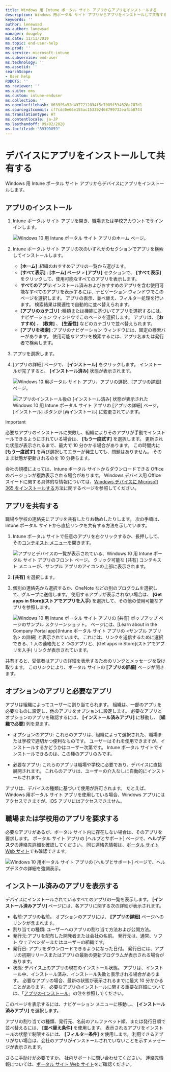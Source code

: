 ```yaml
---
title: Windows 用 Intune ポータル サイト アプリからアプリをインストールする
description: Windows 用ポータル サイト アプリからアプリをインストールして共有する
keywords: ''
author: lenewsad
ms.author: lanewsad
manager: dougeby
ms.date: 11/11/2019
ms.topic: end-user-help
ms.prod: ''
ms.service: microsoft-intune
ms.subservice: end-user
ms.technology: ''
ms.assetid: ''
searchScope:
- User help
ROBOTS: ''
ms.reviewer: ''
ms.suite: ems
ms.custom: intune-enduser
ms.collection: ''
ms.openlocfilehash: 0639f5a92d4377212834f5c7089f534628e787d1
ms.sourcegitcommit: cf7cdd0e66e155ac153392468799732eafbb0744
ms.translationtype: HT
ms.contentlocale: ja-JP
ms.lasthandoff: 09/02/2020
ms.locfileid: "89390859"
---
```

# <a name="install-and-share-apps-on-your-device"></a>デバイスにアプリをインストールして共有する

Windows 用 Intune ポータル サイト アプリからデバイスにアプリをインストールします。

## <a name="install-apps"></a>アプリのインストール

1. Intune ポータル サイト アプリを開き、職場または学校アカウントでサインインします。  

    ![Windows 10 用 Intune ポータル サイト アプリのホーム ページ。](./media/RS1_AppDetailsPage_Installed_03.png)
2. Intune ポータル サイト アプリの次のいずれかのセクションでアプリを検索してインストールします。  

    * **[ホーム]** :組織のおすすめアプリの一覧から選びます。  
    * **[すべて表示]** : **[ホーム] ページ** >  **[アプリ]** セクションで、 **[すべて表示]** をクリックして、使用可能なすべてのアプリを表示します。  
    * **すべてのアプリ**:インストール済みおよびおすすめのアプリを含む使用可能なすべてのアプリを表示するには、ナビゲーション ウィンドウでこのページを選択します。 アプリの表示、並べ替え、フィルター処理を行います。 検索結果は関連性で自動的に並べ替えられます。  
    * **[アプリのカテゴリ]** :種類または機能に基づいてアプリを選択するには、ナビゲーション ウィンドウでこのページを選択します。 アプリは、 **[おすすめ]** 、 **[教育]** 、 **[生産性]** などのカテゴリで並べ替えられます。  
    * **[アプリを検索]** :アプリのナビゲーション ウィンドウには、固定の検索バーがあります。 使用可能なアプリを検索するには、アプリ名または発行者で検索します。  

3. アプリを選択します。   
4. [アプリの詳細] ページで、 **[インストール]** をクリックします。 インストールが完了すると、 **[インストール済み]** 状態が表示されます。  

    ![Windows 10 用ポータル サイト アプリ、アプリの選択、[アプリの詳細] ページ。](./media/RS1_AppDetailsPage_Installed_02.png)  
    
    ![アプリのインストール後の [インストール済み] 状態が表示された Windows 10 用 Intune ポータル サイト アプリの [アプリの詳細] ページ。 [インストール] ボタンが [再インストール] に変更されています。](./media/RS1_AppDetailsPage_Installed_01.png)    

> [!IMPORTANT]
> 必要なアプリのインストールに失敗し、組織によりそのアプリが手動でインストールできるようにされている場合は、 **[もう一度試す]** を選択します。 更新された状態が表示されるまで、最大で 10 分かかる場合があります。 この時間内に **[もう一度試す]** を再び選択してエラーが発生しても、問題はありません。 そのまま状態が更新されるのを 10 分待ちます。   

会社の規模によっては、Intune ポータル サイトからダウンロードできる Office のバージョンが複数表示される場合があります。 Windows デバイス用 Office スイートに関する具体的な情報については、[Windows デバイスに Microsoft 365 をインストールする](./install-office-windows.md)方法に関するページを参照してください。

## <a name="share-apps"></a>アプリを共有する  
職場や学校の連絡先にアプリを共有したりお勧めしたりします。 次の手順は、Intune ポータル サイトから直接リンクを共有する方法を示しています。

1. Intune ポータル サイトで任意のアプリを右クリックするか、長押しして、その[コンテキスト メニュー](/windows/uwp/design/controls-and-patterns/menus)を開きます。  

    ![アプリとデバイスの一覧が表示されている、Windows 10 用 Intune ポータル サイト アプリのフロント ページ。 クリック可能な [共有] コンテキスト メニューが、サンプル アプリのアイコンの上部に表示されます。 ](./media/1808_ShareContext_CP_Windows.png)  

2. **[共有]** を選択します。
3. 個別の連絡先から選択するか、OneNote などの別のプログラムを選択して、グループに送信します。 使用するアプリが表示されない場合は、 **[Get apps in Store]\(ストアでアプリを入手\)** を選択して、その他の使用可能なアプリを参照します。  

    ![Windows 10 用 Intune ポータル サイト アプリの [共有] ポップアップ ページのサンプル スクリーンショット。 ページには、[Learn about <example app name> in the Company Portal app]\(Intune ポータル サイト アプリの <サンプル アプリ名> の詳細\) と表示されています。 これには、リンクを送信するために選択できる、1 人の連絡先と 2 つのアプリと、[Get apps in Store]\(ストアでアプリを入手\) リンクが表示されています。 ](./media/1808_ShareApps_CP_Windows.png) 

共有すると、受信者はアプリの詳細を表示するためのリンクとメッセージを受け取ります。 このリンクにより、ポータル サイトの **[アプリの詳細]** ページが開きます。 

## <a name="optional-and-required-apps"></a>オプションのアプリと必要なアプリ
アプリは組織によってユーザーに割り当てられます。 組織は、一部のアプリを必要なものに設定し、他のアプリをオプションに設定します。 必要なアプリとオプションのアプリを確認するには、 **[インストール済みアプリ]** に移動し、 **[組織で必要]** 列を見ます。  

* オプションのアプリ: これらのアプリは、組織によって選択された、職場または学校で適切かつ便利なものです。 ユーザーはそれを使用できますが、インストールするかどうかはユーザー次第です。 Intune ポータル サイトでインストールできるのは、この種のアプリのみです。 

* 必要なアプリ: これらのアプリは職場や学校に必要であり、デバイスに直接展開されます。 これらのアプリは、ユーザーの介入なしに自動的にインストールされます。 

アプリは、デバイスの種類に基づいて使用が許可されます。 たとえば、Windows 用ポータル サイト アプリを使用している場合、Windows アプリにはアクセスできますが、iOS アプリにはアクセスできません。

## <a name="request-an-app-for-work-or-school"></a>職場または学校用のアプリを要求する  
必要なアプリがあるが、ポータル サイト内に存在しない場合は、そのアプリを要求します。 ポータル サイト アプリの [ヘルプとサポート] ページで、**ヘルプデスク**の連絡先詳細を確認してください。 同じ連絡先情報は、[ポータル サイト Web サイト](https://go.microsoft.com/fwlink/?linkid=2010980)でも確認できます。    

  ![Windows 10 用ポータル サイト アプリの [ヘルプとサポート] ページで、ヘルプデスクの詳細を強調表示。 ](./media/1812_UCP_Help_Support_helpdesk.png)  

## <a name="view-installed-apps"></a>インストール済みのアプリを表示する  
デバイスにインストールされているすべてのアプリの一覧を表示します。 **[インストール済みアプリ]** ページには、各アプリに関する次の詳細が表示されます。

* 名前:アプリの名前。 オプションのアプリには、 **[アプリの詳細]** ページへのリンクが含まれます。
* 割り当ての種類: ユーザーへのアプリの割り当て方法および公開方法。 
* 発行元:アプリを配布した開発者または会社の名前。 発行元は、通常、ソフト ウェアベンダーまたはユーザーの組織です。  
* 発行日: アプリをダウンロードできるようになった日付。 発行日には、アプリの初期リリースまたはアプリの最新の更新プログラムが表示される場合があります。
* 状態: デバイス上のアプリの現在のインストール状態。 アプリは、インストール中、インストール済み、インストール失敗と表示される場合があります。 必要なアプリの場合、最新の状態が表示されるまでに最大 10 分かかることがあります。 必要なアプリのインストールに関する重要な詳細については、「[アプリのインストール](#install-apps)」の注を参照してください。 

このページを表示するには、ナビゲーション メニューに移動し、 **[インストール済みアプリ]** を選択します。  


アプリの割り当ての種類、発行元、名前のアルファベット順、または発行日順で並べ替えるには、 **[並べ替え条件]** を使用します。 表示されるアプリをインストールの状態で制限するには、 **[フィルター条件]** を使用します。  利用できるアプリがない場合は、会社のアプリがインストールされていないことを示すメッセージが表示されます。  

さらに手助けが必要ですか。 社内サポートに問い合わせてください。 連絡先情報については、[ポータル サイト Web サイト](https://go.microsoft.com/fwlink/?linkid=2010980)をご確認ください。
